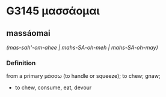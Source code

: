 # G3145 μασσάομαι

## massáomai

_(mas-sah'-om-ahee | mahs-SA-oh-meh | mahs-SA-oh-may)_

### Definition

from a primary μάσσω (to handle or squeeze); to chew; gnaw; 

- to chew, consume, eat, devour
